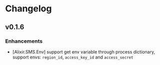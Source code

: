 # Changelog 

## v0.1.6

### Enhancements

  * [Alixir.SMS.Env] support get env variable through process dictionary, support envs: `region_id`, `access_key_id` and `access_secret`

